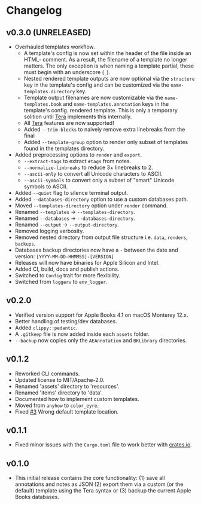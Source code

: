 # Changelog

## v0.3.0 (UNRELEASED)

- Overhauled templates workflow.
  - A template's config is now set within the header of the file inside an HTML-
    comment. As a result, the filename of a template no longer matters. The
    only exception is when naming a template partial, these must begin with an
    underscore (`_`).
  - Nested rendered template outputs are now optional via the `structure` key in
    the template's config and can be customized via the
    `name-templates.directory` key.
  - Template output filenames are now customizable via the `name-templates.book`
    and `name-templates.annotation` keys in the template's config.
    rendered template. This is only a temporary solition until [Tera][tera] implements
    this internally.
  - All [Tera][tera] features are now supported!
  - Added `--trim-blocks` to naively remove extra linebreaks from the final
  - Added `--template-group` option to render only subset of templates found in
    the templates directory.
- Added preprocessing options to `render` and `export`.
  - `--extract-tags` to extract `#tags` from notes.
  - `--normalize-linbreaks` to reduce 3+ linebreaks to 2.
  - `--ascii-only` to convert all Unicode characters to ASCII.
  - `--ascii-symbols` to convert only a subset of "smart" Unicode symbols to ASCII.
- Added `--quiet` flag to silence terminal output.
- Added `--databases-directory` option to use a custom databases path.
- Moved `--templates-directory` option under `render` command.
- Renamed `--templates` -> `--templates-directory`.
- Renamed `--databases` -> `--databases-directory`.
- Renamed `--output` -> `--output-directory`.
- Removed logging verbosity.
- Removed nested directory from output file structure i.e. `data`, `renders`,
  `backups`.
- Databases backup directories now have a `-` between the date and version:
  `[YYYY-MM-DD-HHMMSS]-[VERSION]`
- Releases will now have binaries for Apple Silicon and Intel.
- Added CI, build, docs and publish actions.
- Switched to `Config` trait for more flexibility.
- Switched from `loggerv` to `env_logger`.

## v0.2.0

- Verified version support for Apple Books 4.1 on macOS Monterey 12.x.
- Better handling of testing/dev databases.
- Added `clippy::pedantic`.
- A `.gitkeep` file is now added inside each `assets` folder.
- `--backup` now copies only the `AEAnnotation` and `BKLibrary` directories.

## v0.1.2

- Reworked CLI commands.
- Updated license to MIT/Apache-2.0.
- Renamed 'assets' directory to 'resources'.
- Renamed 'items' directory to 'data'.
- Documented how to implement custom templates.
- Moved from `anyhow` to `color_eyre`.
- Fixed [#3](https://github.com/tnahs/readstor/issues/3) Wrong default template
  location.

## v0.1.1

- Fixed minor issues with the `Cargo.toml` file to work better with
  [crates.io][crates-io].

## v0.1.0

- This initial release contains the core functionality: (1) save all annotations
  and notes as JSON (2) export them via a custom (or the default) template using
  the Tera syntax or (3) backup the current Apple Books databases.

[crates-io]: https://crates.io
[tera]: https://tera.netlify.app/
